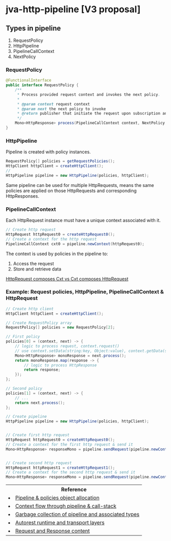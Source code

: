 # jva-http-pipeline [V3 proposal]

## Types in pipeline

1. RequestPolicy
2. HttpPipeline
3. PipelineCallContext
4. NextPolicy

### RequestPolicy

```java
@FunctionalInterface
public interface RequestPolicy {
    /**
     * Process provided request context and invokes the next policy.
     *
     * @param context request context
     * @param next the next policy to invoke
     * @return publisher that initiate the request upon subscription and emits response on completion.
     */
    Mono<HttpResponse> process(PipelineCallContext context, NextPolicy next);
}
```

### HttpPipeline

Pipeline is created with policy instances.

```java
RequestPolicy[] policies = getRequestPolicies();
HttpClient httpClient = createHttpClient();
//
HttpPipeline pipeline = new HttpPipeline(policies, httpClient);
```
Same pipeline can be used for multiple HttpRequests, means the same policies are applied on those HttpRequests and corresponding HttpResponses.

### PipelineCallContext

Each HttpRequest instance must have a unique context associated with it.

```java
// Create http request
HttpRequest httpRequest0 = createHttpRequest0();
// Create a context for the http request
PipelineCallContext cxt0 = pipeline.newContext(httpRequest0);
```
The context is used by policies in the pipeline to:
 1. Access the request
 2. Store and retrieve data

[HttpRequest composes Cxt vs Cxt composes HttpRequest](https://github.com/anuchandy/jva-http-pipeline/blob/immutable-pipeline/doc/RequestInContext_vs_ContextInRequest.md)

###  Example: Request policies, HttpPipeline, PipelineCallContext & HttpRequest

```java
// Create http client
HttpClient httpClient = createHttpClient();

// Create RequestPolicy array
RequestPolicy[] policies = new RequestPolicy[2];

// First policy
policies[0] = (context, next) -> {
    // logic to process request, context.request()
    // use context.setData(string:key, Object:value), context.getData(string:key) to access state
    Mono<HttpResponse> monoResponse = next.process();
    return monoResponse.map(response -> {
        // logic to process HttpResponse
        return response;
    });
};

// Second policy
policies[1] = (context, next) -> {
    // ...
    return next.process();
};

// Create pipeline
HttpPipeline pipeline = new HttpPipeline(policies, httpClient);


// Create first http request
HttpRequest httpRequest0 = createHttpRequest0();
// Create a context for the first http request & send it
Mono<HttpResponse> responseMono = pipeline.sendRequest(pipeline.newContext(httpRequest0));


// Create second http request
HttpRequest httpRequest1 = createHttpRequest1();
// Create a context for the second http request & send it
Mono<HttpResponse> responseMono = pipeline.sendRequest(pipeline.newContext(httpRequest1));

```

<table>
  <tr>
    <th>Reference</th>
  </tr>
      <tr>
        <td><li><a href="https://github.com/anuchandy/jva-http-pipeline/blob/immutable-pipeline/doc/V3_Pipeline_Policy_Object_Allocation.md">Pipeline & policies object allocation</a></li></td>
      </tr>
    <tr>
      <td><li><a href="https://github.com/anuchandy/jva-http-pipeline/blob/immutable-pipeline/doc/Pipeline_Policies_Flow.md">Context flow through pipeline & call-stack</a></li></td>
    </tr>
    <tr>
      <td><li><a href="https://github.com/anuchandy/jva-http-pipeline/blob/immutable-pipeline/doc/Pipeline_Types_GC.md">Garbage collection of pipeline and associated types</a></li></td>
    </tr>
    <tr>
      <td><li><a href="https://github.com/anuchandy/jva-http-pipeline/blob/immutable-pipeline/doc/Runtime_Transport_Layers.md">Autorest runtime and transport layers</a></li></td>
    </tr>
    <tr>
       <td><li><a href="https://github.com/anuchandy/jva-http-pipeline/blob/immutable-pipeline/doc/Request_Response_Content.md">Request and Response content</a></li></td>
    </tr>
</table>


